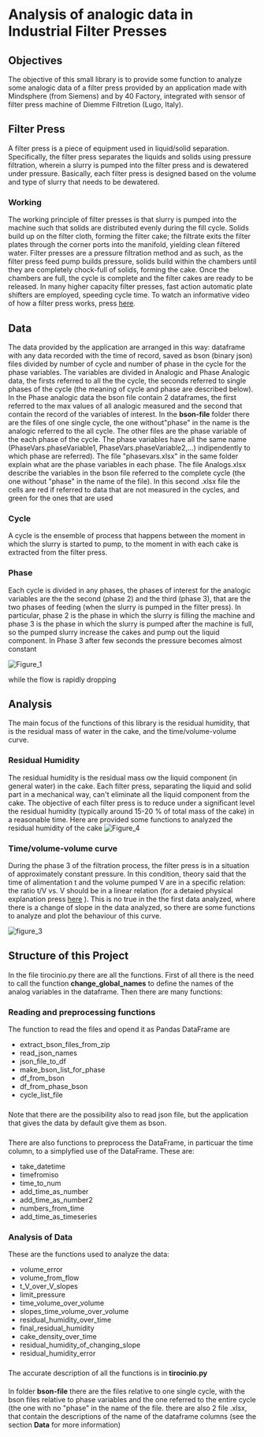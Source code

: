 # Analysis of analogic data in Industrial Filter Presses
## Objectives
The objective of this small library is to provide some function to analyze some analogic data of a filter press provided by an application made with Mindsphere (from Siemens) and by 40 Factory, integrated with sensor of filter press machine of Diemme Filtretion (Lugo, Italy).
## Filter Press
A filter press is a piece of equipment used in liquid/solid separation. 
Specifically, the filter press separates the liquids and solids using pressure filtration, 
wherein a slurry is pumped into the filter press and is dewatered under pressure. 
Basically, each filter press is designed based on the volume and type of slurry that needs to be dewatered.
### Working
The working principle of filter presses is that slurry is pumped into the machine such that solids are distributed evenly during the fill cycle. 
Solids build up on the filter cloth, forming the filter cake; 
the filtrate exits the filter plates through the corner ports into the manifold, yielding clean filtered water.
Filter presses are a pressure filtration method and as such, as the filter press feed pump builds pressure, 
solids build within the chambers until they are completely chock-full of solids, forming the cake. 
Once the chambers are full, the cycle is complete and the filter cakes are ready to be released. 
In many higher capacity filter presses, fast action automatic plate shifters are employed, speeding cycle time.
To watch an informative video of how a filter press works, press [here](https://www.youtube.com/watch?v=UguqOosjrTc&ab_channel=Prolific3DTech).

## Data
The data provided by the application are  arranged in this way: dataframe with any data recorded with the time of record, saved as bson (binary json) files divided by number of cycle and number of phase in the cycle for the phase variables. The variables are divided in Analogic and Phase Analogic data, the firsts referred to all the the cycle, the seconds referred to single phases of the cycle (the meaning of cycle and phase are described below). In the Phase analogic data the bson file contain 2 dataframes, the first referred to the max values of all analogic measured and the second that contain the record of the variables of interest. In the **bson-file** folder there are the files of one single cycle, the one without"phase" in the name is the analogic referred to the all cycle. The other files are the phase variable of the each phase of the cycle. The phase variables have all the same name (PhaseVars.phaseVariable1, PhaseVars.phaseVariable2,...) indipendently to which phase are referred). The file "phasevars.xlsx" in the same folder explain what are the phase variables in each phase. The file Analogs.xlsx describe the variables in the bson file referred to the complete cycle (the one without "phase" in the name of the file). In this second .xlsx file the cells are red if referred to data that are not measured in the cycles, and green for the ones that are used
### Cycle
A cycle is the ensemble of process that happens between the moment in which the slurry is started to pump, to the moment in with each cake is extracted from the filter press.
### Phase
Each cycle is divided in any phases, the phases of interest for the analogic variables are the the second (phase 2) and the third (phase 3), that are the two phases of feeding (when the slurry is pumped in the filter press). In particular, phase 2 is the phase in which the slurry is filling the machine and phase 3 is the phase in which the slurry is pumped after the machine is full, so the pumped slurry increase the cakes and pump out the liquid component.  In Phase 3 after few seconds the pressure becomes almost constant 


![Figure_1](https://user-images.githubusercontent.com/48355728/162576060-57c991f9-d761-4f83-85aa-c32780a16325.png)



while the flow is rapidly dropping


## Analysis 
The main focus of the functions of this library is the residual humidity, that is the residual mass of water in the cake, and the time/volume-volume curve.
### Residual Humidity
The residual humidity is the residual mass ow the liquid component (in general water) in the cake. Each filter press, separating the liquid and solid part in a mechanical way, can't eliminate all the liquid component from the cake. The objective of each filter press is to reduce under a significant level the residual humidity
(typically around 15-20 % of total mass of the cake) in a reasonable time. Here are provided some functions to analyzed the residual humidity of the cake 
![Figure_4](https://user-images.githubusercontent.com/48355728/162576143-0a0576bd-e43c-4ed2-b1cc-3152643b5c91.png)

### Time/volume-volume curve
During the phase 3 of the filtration process, the filter press is in a situation of approximately constant pressure. In this condition, theory said that the time of alimentation t and the volume pumped V are in a specific relation: the ratio t/V vs. V should be in a linear relation (for a detaied physical explanation press [here](https://core.ac.uk/reader/48625383) ). This is no true in the the first data analyzed, where there is a change of slope in the data analyzed, so there are some 
functions to analyze and plot the behaviour of this curve.

![figure_3](https://user-images.githubusercontent.com/48355728/162017792-a0e6e50b-3e6e-44b2-ba3c-13dd6f6a794f.png)

## Structure of this Project

In the file tirocinio.py there are all the functions. First of all there is the need to call the function **change_global_names** to define the names of the analog variables in the dataframe. Then there are many functions: 
### Reading and preprocessing functions
The function to read the files and opend it as Pandas DataFrame are
- extract_bson_files_from_zip
- read_json_names
- json_file_to_df
- make_bson_list_for_phase
- df_from_bson
- df_from_phase_bson
- cycle_list_file
###
Note that there are the possibility also to read json file, but the application that gives the data by default give them as bson.
###
There are also functions to preprocess the DataFrame, in particuar the time column, to a simplyfied use of the DataFrame. These are:
- take_datetime
- timefromiso
- time_to_num
- add_time_as_number
- add_time_as_number2
- numbers_from_time
- add_time_as_timeseries
### Analysis of Data
These are the functions used to analyze the data:
- volume_error
- volume_from_flow
- t_V_over_V_slopes
- limit_pressure
- time_volume_over_volume
- slopes_time_volume_over_volume
- residual_humidity_over_time
- final_residual_humidity
- cake_density_over_time
- residual_humidity_of_changing_slope
- residual_humidity_error
###
The accurate description of all the functions is in **tirocinio.py** 
####
In folder **bson-file** there are the files relative to one single cycle, with the bson files relative to phase variables and the one referred to the entire cycle (the one with no "phase" in the name of the file. there are also 2 file .xlsx, that contain the descriptions of the name of the dataframe columns (see the section **Data** for more information)
